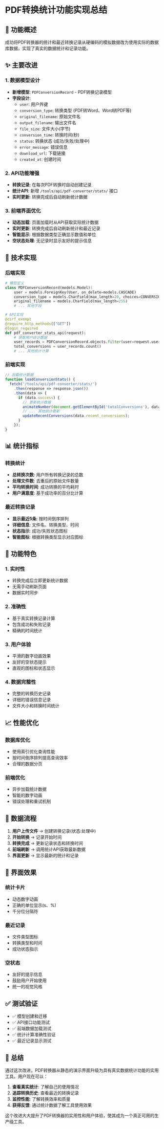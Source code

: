 # PDF转换统计功能实现总结

## 🎯 功能概述

成功将PDF转换器的统计和最近转换记录从硬编码的模拟数据改为使用实际的数据库数据，实现了真实的数据统计和记录功能。

## ✨ 主要改进

### 1. 数据模型设计
- **新增模型**: `PDFConversionRecord` - PDF转换记录模型
- **字段设计**:
  - `user`: 用户外键
  - `conversion_type`: 转换类型 (PDF转Word、Word转PDF等)
  - `original_filename`: 原始文件名
  - `output_filename`: 输出文件名
  - `file_size`: 文件大小(字节)
  - `conversion_time`: 转换时间(秒)
  - `status`: 转换状态 (成功/失败/处理中)
  - `error_message`: 错误信息
  - `download_url`: 下载链接
  - `created_at`: 创建时间

### 2. API功能增强
- **转换记录**: 在每次PDF转换时自动创建记录
- **统计API**: 新增 `/tools/api/pdf-converter/stats/` 接口
- **实时更新**: 转换完成后自动刷新统计数据

### 3. 前端界面优化
- **动态加载**: 页面加载时从API获取实际统计数据
- **实时更新**: 转换完成后自动刷新统计和最近记录
- **智能显示**: 根据数据类型正确显示数值和单位
- **空状态处理**: 无记录时显示友好的提示信息

## 🔧 技术实现

### 后端实现
```python
# 模型定义
class PDFConversionRecord(models.Model):
    user = models.ForeignKey(User, on_delete=models.CASCADE)
    conversion_type = models.CharField(max_length=20, choices=CONVERSION_TYPE_CHOICES)
    original_filename = models.CharField(max_length=255)
    # ... 其他字段

# API实现
@csrf_exempt
@require_http_methods(["GET"])
@login_required
def pdf_converter_stats_api(request):
    # 获取用户统计数据
    user_records = PDFConversionRecord.objects.filter(user=request.user)
    total_conversions = user_records.count()
    # ... 其他统计计算
```

### 前端实现
```javascript
// 加载统计数据
function loadConversionStats() {
  fetch('/tools/api/pdf-converter/stats/')
    .then(response => response.json())
    .then(data => {
      if (data.success) {
        // 更新统计数据
        animateNumber(document.getElementById('totalConversions'), data.stats.total_conversions);
        // ... 其他统计更新
        updateRecentConversions(data.recent_conversions);
      }
    });
}
```

## 📊 统计指标

### 转换统计
- **总转换次数**: 用户所有转换记录的总数
- **处理文件数**: 去重后的原始文件数量
- **平均转换时间**: 成功转换的平均耗时
- **用户满意度**: 基于成功率的百分比计算

### 最近转换记录
- **显示最近5条**: 按时间倒序排列
- **详细信息**: 文件名、转换类型、时间
- **状态指示**: 成功/失败状态图标
- **智能图标**: 根据转换类型显示对应图标

## 🚀 功能特色

### 1. 实时性
- 转换完成后立即更新统计数据
- 无需手动刷新页面
- 数据实时同步

### 2. 准确性
- 基于真实转换记录计算
- 包含成功和失败记录
- 精确的时间统计

### 3. 用户体验
- 平滑的数字动画效果
- 友好的空状态提示
- 直观的图标和状态显示

### 4. 数据完整性
- 完整的转换历史记录
- 详细的错误信息记录
- 文件大小和转换时间统计

## 📈 性能优化

### 数据库优化
- 使用索引优化查询性能
- 按时间倒序排列提高查询效率
- 合理的数据分页

### 前端优化
- 异步加载统计数据
- 智能的数字动画
- 错误处理和重试机制

## 🔄 数据流程

1. **用户上传文件** → 创建转换记录(状态:处理中)
2. **开始转换** → 记录开始时间
3. **转换完成** → 更新记录状态和转换时间
4. **前端刷新** → 调用统计API获取最新数据
5. **界面更新** → 显示最新的统计和记录

## 🎨 界面效果

### 统计卡片
- 动态数字动画
- 正确的单位显示(s、%)
- 千分位分隔符

### 最近记录
- 文件类型图标
- 转换类型和时间
- 成功状态指示

### 空状态
- 友好的提示信息
- 鼓励用户开始使用
- 统一的视觉风格

## ✅ 测试验证

- ✅ 模型创建和迁移
- ✅ API接口功能测试
- ✅ 前端数据加载测试
- ✅ 统计计算准确性验证
- ✅ 最近记录显示测试

## 📝 总结

通过这次改进，PDF转换器从静态的演示界面升级为具有真实数据统计功能的实用工具。用户现在可以：

1. **查看真实统计**: 了解自己的使用情况
2. **追踪转换历史**: 查看最近的转换记录
3. **监控性能**: 了解转换效率和质量
4. **获得反馈**: 通过统计数据了解工具使用效果

这个改进大大提升了PDF转换器的实用性和用户体验，使其成为一个真正可用的生产级工具。 